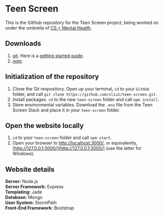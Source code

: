 # Teen Screen

This is the GitHub repository for the Teen Screen project, being worked on under the umbrella of [CS + Mental Health](http://csplusmh.com/).

## Downloads
1. [git](https://git-scm.com/book/en/v2/Getting-Started-Installing-Git). Here is a [getting started guide](https://git-scm.com/book/en/v2/Getting-Started-Git-Basics).
2. [npm](https://nodejs.org/en/download/).

## Initialization of the repository
1. Clone the Git respository. Open up your terminal, `cd` to your `GitHub` folder, and call `git clone https://github.com/sliu1/teen-screen.git`.
2. Install packages. `cd` to the new `teen-screen` folder and call `npm install`.
3. Store environmental variables. Download the `.env` file from the Teen Screen Slack and place it in your `teen-screen` folder.

## Open the website locally
1. `cd` to your `teen-screen` folder and call `npm start`.
2. Open your browser to [http://localhost:3000/](http://localhost:3000/), or equivalently, [http://127.0.0.1:3000/](http://127.0.0.1:3000/) (use the latter for Windows).

## Website details
**Server:** Node.js  
**Server Framework:** Express  
**Templating:** Jade  
**Database:** Mongo  
**User System:** StormPath  
**Front-End Framework:** Bootstrap  
